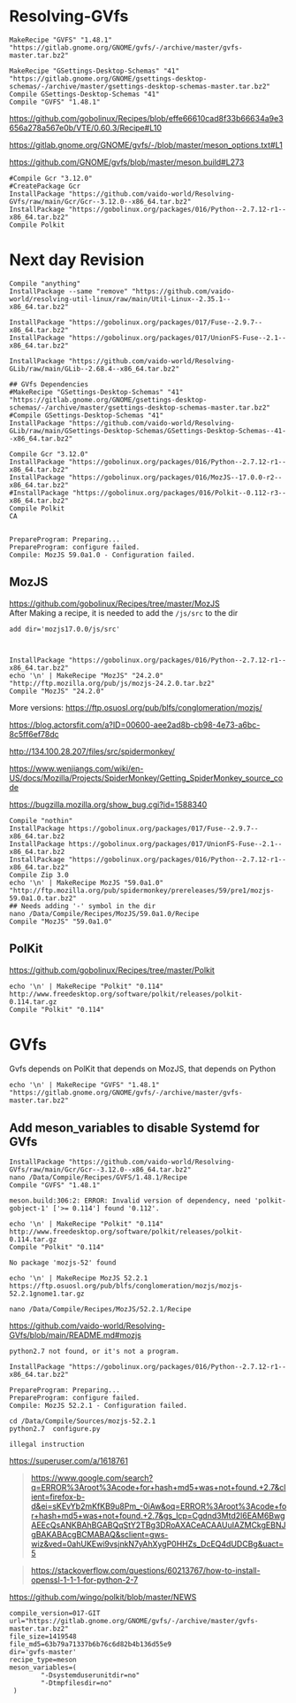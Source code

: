 # Resolving-GVfs
```
MakeRecipe "GVFS" "1.48.1" "https://gitlab.gnome.org/GNOME/gvfs/-/archive/master/gvfs-master.tar.bz2"

MakeRecipe "GSettings-Desktop-Schemas" "41" "https://gitlab.gnome.org/GNOME/gsettings-desktop-schemas/-/archive/master/gsettings-desktop-schemas-master.tar.bz2"
Compile GSettings-Desktop-Schemas "41"
Compile "GVFS" "1.48.1"
```

https://github.com/gobolinux/Recipes/blob/effe66610cad8f33b66634a9e3656a278a567e0b/VTE/0.60.3/Recipe#L10

https://gitlab.gnome.org/GNOME/gvfs/-/blob/master/meson_options.txt#L1

https://github.com/GNOME/gvfs/blob/master/meson.build#L273



```
#Compile Gcr "3.12.0"
#CreatePackage Gcr
InstallPackage "https://github.com/vaido-world/Resolving-GVfs/raw/main/Gcr/Gcr--3.12.0--x86_64.tar.bz2"
InstallPackage "https://gobolinux.org/packages/016/Python--2.7.12-r1--x86_64.tar.bz2"
Compile Polkit
```

# Next day Revision
```
Compile "anything"
InstallPackage --same "remove" "https://github.com/vaido-world/resolving-util-linux/raw/main/Util-Linux--2.35.1--x86_64.tar.bz2"

InstallPackage "https://gobolinux.org/packages/017/Fuse--2.9.7--x86_64.tar.bz2"
InstallPackage "https://gobolinux.org/packages/017/UnionFS-Fuse--2.1--x86_64.tar.bz2"

InstallPackage "https://github.com/vaido-world/Resolving-GLib/raw/main/GLib--2.68.4--x86_64.tar.bz2"

## GVfs Dependencies
#MakeRecipe "GSettings-Desktop-Schemas" "41" "https://gitlab.gnome.org/GNOME/gsettings-desktop-schemas/-/archive/master/gsettings-desktop-schemas-master.tar.bz2"
#Compile GSettings-Desktop-Schemas "41"
InstallPackage "https://github.com/vaido-world/Resolving-GLib/raw/main/GSettings-Desktop-Schemas/GSettings-Desktop-Schemas--41--x86_64.tar.bz2"

Compile Gcr "3.12.0"
InstallPackage "https://gobolinux.org/packages/016/Python--2.7.12-r1--x86_64.tar.bz2"
InstallPackage "https://gobolinux.org/packages/016/MozJS--17.0.0-r2--x86_64.tar.bz2"
#InstallPackage "https://gobolinux.org/packages/016/Polkit--0.112-r3--x86_64.tar.bz2"
Compile Polkit
CA
```

```

PrepareProgram: Preparing...
PrepareProgram: configure failed.
Compile: MozJS 59.0a1.0 - Configuration failed.

```

## MozJS
https://github.com/gobolinux/Recipes/tree/master/MozJS  
After Making a recipe, it is needed to add the `/js/src` to the dir 
```
add dir='mozjs17.0.0/js/src'
```


```


InstallPackage "https://gobolinux.org/packages/016/Python--2.7.12-r1--x86_64.tar.bz2"
echo '\n' | MakeRecipe "MozJS" "24.2.0" "http://ftp.mozilla.org/pub/js/mozjs-24.2.0.tar.bz2"
Compile "MozJS" "24.2.0"
```


More versions: https://ftp.osuosl.org/pub/blfs/conglomeration/mozjs/


https://blog.actorsfit.com/a?ID=00600-aee2ad8b-cb98-4e73-a6bc-8c5ff6ef78dc

http://134.100.28.207/files/src/spidermonkey/

https://www.wenjiangs.com/wiki/en-US/docs/Mozilla/Projects/SpiderMonkey/Getting_SpiderMonkey_source_code


https://bugzilla.mozilla.org/show_bug.cgi?id=1588340

```
Compile "nothin"
InstallPackage https://gobolinux.org/packages/017/Fuse--2.9.7--x86_64.tar.bz2
InstallPackage https://gobolinux.org/packages/017/UnionFS-Fuse--2.1--x86_64.tar.bz2
InstallPackage "https://gobolinux.org/packages/016/Python--2.7.12-r1--x86_64.tar.bz2"
Compile Zip 3.0
echo '\n' | MakeRecipe MozJS "59.0a1.0" "http://ftp.mozilla.org/pub/spidermonkey/prereleases/59/pre1/mozjs-59.0a1.0.tar.bz2"
## Needs adding '-' symbol in the dir 
nano /Data/Compile/Recipes/MozJS/59.0a1.0/Recipe
Compile "MozJS" "59.0a1.0"      
```



## PolKit
https://github.com/gobolinux/Recipes/tree/master/Polkit

```
echo '\n' | MakeRecipe "Polkit" "0.114" http://www.freedesktop.org/software/polkit/releases/polkit-0.114.tar.gz
Compile "Polkit" "0.114"
```



# GVfs
Gvfs depends on PolKit that depends on MozJS, that depends on Python

```
echo '\n' | MakeRecipe "GVFS" "1.48.1" "https://gitlab.gnome.org/GNOME/gvfs/-/archive/master/gvfs-master.tar.bz2"
```


## Add meson_variables to disable Systemd for GVfs 

```
InstallPackage "https://github.com/vaido-world/Resolving-GVfs/raw/main/Gcr/Gcr--3.12.0--x86_64.tar.bz2"
nano /Data/Compile/Recipes/GVFS/1.48.1/Recipe
Compile "GVFS" "1.48.1"
```

```
meson.build:306:2: ERROR: Invalid version of dependency, need 'polkit-gobject-1' ['>= 0.114'] found '0.112'.

```

```
echo '\n' | MakeRecipe "Polkit" "0.114" http://www.freedesktop.org/software/polkit/releases/polkit-0.114.tar.gz
Compile "Polkit" "0.114"
```

```
No package 'mozjs-52' found

```

```
echo '\n' | MakeRecipe MozJS 52.2.1 https://ftp.osuosl.org/pub/blfs/conglomeration/mozjs/mozjs-52.2.1gnome1.tar.gz
```

```
nano /Data/Compile/Recipes/MozJS/52.2.1/Recipe
```

https://github.com/vaido-world/Resolving-GVfs/blob/main/README.md#mozjs


```
python2.7 not found, or it's not a program.
```

```
InstallPackage "https://gobolinux.org/packages/016/Python--2.7.12-r1--x86_64.tar.bz2"
```

```
PrepareProgram: Preparing...
PrepareProgram: configure failed.
Compile: MozJS 52.2.1 - Configuration failed.

```


```
cd /Data/Compile/Sources/mozjs-52.2.1
python2.7  configure.py

illegal instruction
```
https://superuser.com/a/1618761

> https://www.google.com/search?q=ERROR%3Aroot%3Acode+for+hash+md5+was+not+found.+2.7&client=firefox-b-d&ei=sKEvYb2mKfKB9u8Pm_-0iAw&oq=ERROR%3Aroot%3Acode+for+hash+md5+was+not+found.+2.7&gs_lcp=Cgdnd3Mtd2l6EAM6BwgAEEcQsANKBAhBGABQqStY2TBg3DRoAXACeACAAUuIAZMCkgEBNJgBAKABAcgBCMABAQ&sclient=gws-wiz&ved=0ahUKEwi9vsjnkN7yAhXygP0HHZs_DcEQ4dUDCBg&uact=5


> https://stackoverflow.com/questions/60213767/how-to-install-openssl-1-1-1-for-python-2-7


https://github.com/wingo/polkit/blob/master/NEWS


```
compile_version=017-GIT
url="https://gitlab.gnome.org/GNOME/gvfs/-/archive/master/gvfs-master.tar.bz2"
file_size=1419548
file_md5=63b79a71337b6b76c6d82b4b136d55e9
dir='gvfs-master'
recipe_type=meson
meson_variables=(
        "-Dsystemduserunitdir=no"
        "-Dtmpfilesdir=no"
 )


```




